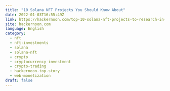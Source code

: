 ```yaml
---
title: "10 Solana NFT Projects You Should Know About"
date: 2022-01-03T16:55:49Z
link: https://hackernoon.com/top-10-solana-nft-projects-to-research-in-2022?source=rss&utm_medium=RSS&utm_source=news.12bit.vn
site: hackernoon.com
language: English
category:
  - nft
  - nft-investments
  - solana
  - solana-nft
  - crypto
  - cryptocurrency-investment
  - crypto-trading
  - hackernoon-top-story
  - web-monetization
draft: false
---
```

